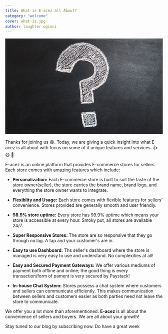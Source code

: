 ```yaml
---
title: What is E-acez all About?
category: "welcome"
cover: what-is.jpg
author: laughter oginni
---
```

![What is e-acez all about](what-is.jpg)

Thanks for joining us :smile:. Today, we are giving  a quick insight into what E-acez is all about with focus on some of it unique features and services. :thumbsup: :smile: :sparkler:
 
E-acez is an online platform that provides E-commerce stores for sellers. Each store  comes with amazing features which include: 

* **Personalization:** Each E-commerce store is built to suit the taste of the store owner(seller), the store carries the brand name, brand logo, and everything the store owner wants to integrate.

* **Flexiblity and Usage:** Each store comes with flexible features for sellers' convenience. Stores provided are generally smooth and user friendly.

* **98.9% store uptime:** Every store has 99.9% uptime which means your store is accessible at every hour. Smoky put, all stores are available 24/7.

* **Super Responsive Stores:** The store are so responsive that they go through no lag. A tap and your customer's are in.

* **Easy to use Dashboard:** Ths seller's dashboard where the store is managed is very easy to use and understand. No complexities at all!

* **Easy and Secured Payment Gateways:** We offer various mediums of payment both offline and online; the good thing is every transaction/form of pament is very secured by Paystack!

* **In-house Chat System:** Stores possess a chat system where customers and sellers can communicate efficiently. This makes communication between sellers and customers easier as both parties need not leave the store to communicate. 

We offer you a lot more than aforementioned. **E-acez** is all about the convenience of sellers and buyers. We are all about your growth!

Stay tuned to our blog by subscribing now. Do have a great week
